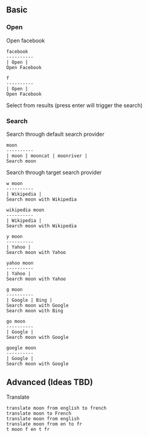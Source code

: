 ## Basic

### Open

Open facebook
```
facebook
----------
| Open |
Open Facebook
```

```
f
----------
| Open |
Open Facebook
```

Select from results (press enter will trigger the search)

### Search

Search through default search provider
```
moon
----------
| moon | mooncat | moonriver |
Search moon
```

Search through target search provider

```
w moon
----------
| Wikipedia |
Search moon with Wikipedia
```

```
wikipedia moon
----------
| Wikipedia |
Search moon with Wikipedia
```

```
y moon
----------
| Yahoo |
Search moon with Yahoo
```

```
yahoo moon
----------
| Yahoo |
Search moon with Yahoo
```

```
g moon
----------
| Google | Bing |
Search moon with Google
Search moon with Bing
```

```
go moon
----------
| Google |
Search moon with Google
```

```
google moon
----------
| Google |
Search moon with Google
```

## Advanced (Ideas TBD)

Translate

```
translate moon from english to french
translate moon to French
translate moon from english
translate moon from en to fr
t moon f en t fr
```
